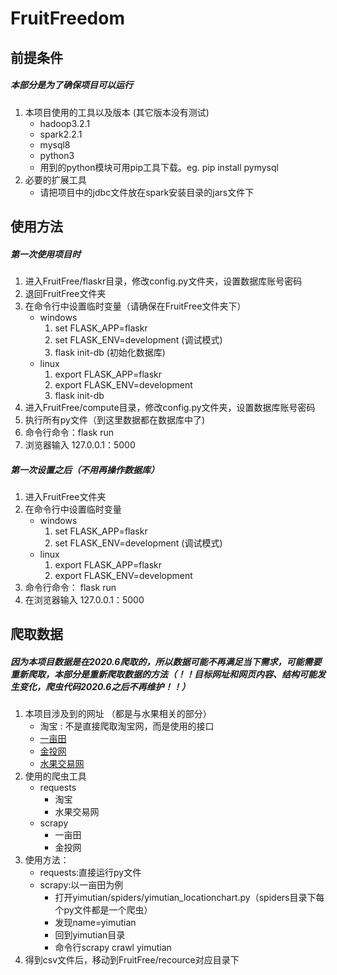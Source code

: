 # FruitFreedom
## 前提条件  
##### 本部分是为了确保项目可以运行
1. 本项目使用的工具以及版本 (其它版本没有测试)
    * hadoop3.2.1
    * spark2.2.1
    * mysql8
    * python3
    * 用到的python模块可用pip工具下载。eg. pip install pymysql
2. 必要的扩展工具
    * 请把项目中的jdbc文件放在spark安装目录的jars文件下

## 使用方法
##### 第一次使用项目时
1. 进入FruitFree/flaskr目录，修改config.py文件夹，设置数据库账号密码
2. 退回FruitFree文件夹
3. 在命令行中设置临时变量（请确保在FruitFree文件夹下）
   * windows
        1. set FLASK_APP=flaskr
        2. set FLASK_ENV=development (调试模式)
        3. flask init-db (初始化数据库)
   * linux
        1. export FLASK_APP=flaskr
        2. export FLASK_ENV=development
        3. flask init-db
4. 进入FruitFree/compute目录，修改config.py文件夹，设置数据库账号密码
5. 执行所有py文件（到这里数据都在数据库中了)
6. 命令行命令：flask run 
7. 浏览器输入 127.0.0.1：5000
   
##### 第一次设置之后（不用再操作数据库）
1. 进入FruitFree文件夹
2. 在命令行中设置临时变量
    * windows
        1. set FLASK_APP=flaskr
        2. set FLASK_ENV=development (调试模式)
    * linux
        1. export FLASK_APP=flaskr
        2. export FLASK_ENV=development
3. 命令行命令： flask run
4. 在浏览器输入 127.0.0.1：5000  
## 爬取数据
##### 因为本项目数据是在2020.6爬取的，所以数据可能不再满足当下需求，可能需要重新爬取，本部分是重新爬取数据的方法（！！目标网址和网页内容、结构可能发生变化，爬虫代码2020.6之后不再维护！！）  
1. 本项目涉及到的网址 （都是与水果相关的部分）
    * 淘宝 : 不是直接爬取淘宝网，而是使用的接口
    * [一亩田](http://hangqing.ymt.com/chandi_8426_0_-1)
    * [金投网](https://jiage.cngold.org/shuiguo/list_3103_all.html)
    * [水果交易网](https://www.qqsgjy.com/hangqing/list.php?catid=20938)   
2. 使用的爬虫工具
   * requests
        * 淘宝
        * 水果交易网
   * scrapy
        * 一亩田
        * 金投网
3. 使用方法：
   * requests:直接运行py文件
   * scrapy:以一亩田为例
       * 打开yimutian/spiders/yimutian_locationchart.py（spiders目录下每个py文件都是一个爬虫）
       * 发现name=yimutian
       * 回到yimutian目录
       * 命令行scrapy crawl yimutian
4. 得到csv文件后，移动到FruitFree/recource对应目录下
